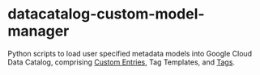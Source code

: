 # datacatalog-custom-model-manager

Python scripts to load user specified metadata models into Google Cloud Data Catalog, comprising
[Custom Entries](https://cloud.google.com/data-catalog/docs/how-to/custom-entries), Tag Templates,
and [Tags](https://cloud.google.com/data-catalog/docs/concepts/overview#tags).
